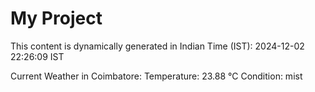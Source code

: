 # My Project

This content is dynamically generated in Indian Time (IST): 2024-12-02 22:26:09 IST


Current Weather in Coimbatore:
Temperature: 23.88 °C
Condition: mist
